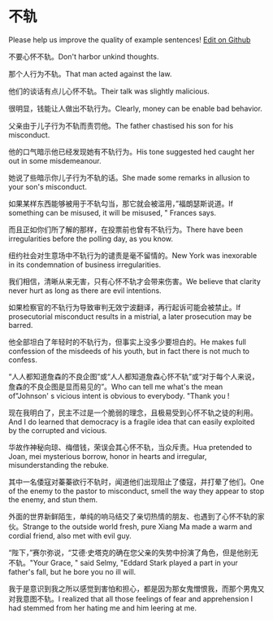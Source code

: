 # 不轨

Please help us improve the quality of example sentences! [Edit on Github](https://github.com/jiyushe/jiyu-example-sentence-source/blob/main/chinese/bugui.md)

<p><span class="chinese">不要心怀不轨。</span><span class="english">Don't harbor unkind thoughts.</span></p>

<p><span class="chinese">那个人行为不轨。</span><span class="english">That man acted against the law.</span></p>

<p><span class="chinese">他们的谈话有点儿心怀不轨。</span><span class="english">Their talk was slightly malicious.</span></p>

<p><span class="chinese">很明显，钱能让人做出不轨行为。</span><span class="english">Clearly, money can be enable bad behavior.</span></p>

<p><span class="chinese">父亲由于儿子行为不轨而责罚他。</span><span class="english">The father chastised his son for his misconduct.</span></p>

<p><span class="chinese">他的口气暗示他已经发现她有不轨行为。</span><span class="english">His tone suggested hed caught her out in some misdemeanour.</span></p>

<p><span class="chinese">她说了些暗示你儿子行为不轨的话。</span><span class="english">She made some remarks in allusion to your son's misconduct.</span></p>

<p><span class="chinese">如果某样东西能够被用于不轨勾当，那它就会被滥用，”福朗瑟斯说道。</span><span class="english">If something can be misused, it will be misused, " Frances says.</span></p>

<p><span class="chinese">而且正如你们所了解的那样，在投票前也曾有不轨行为。</span><span class="english">There have been irregularities before the polling day, as you know.</span></p>

<p><span class="chinese">纽约社会对生意场中不轨行为的谴责是毫不留情的。</span><span class="english">New York was inexorable in its condemnation of business irregularities.</span></p>

<p><span class="chinese">我们相信，清晰从来无害，只有心怀不轨才会带来伤害。</span><span class="english">We believe that clarity never hurt as long as there are evil intentions.</span></p>

<p><span class="chinese">如果检察官的不轨行为导致审判无效宁波翻译，再行起诉可能会被禁止。</span><span class="english">If prosecutorial misconduct results in a mistrial, a later prosecution may be barred.</span></p>

<p><span class="chinese">他全部坦白了年轻时的不轨行为，但事实上没多少要坦白的。</span><span class="english">He makes full confession of the misdeeds of his youth, but in fact there is not much to confess.</span></p>

<p><span class="chinese">“人人都知道詹森的不良企图”或“人人都知道詹森心怀不轨”或“对于每个人来说，詹森的不良企图是显而易见的”。</span><span class="english">Who can tell me what's the mean of"Johnson' s vicious intent is obvious to everybody. "Thank you !</span></p>

<p><span class="chinese">现在我明白了，民主不过是一个脆弱的理念，且极易受到心怀不轨之徒的利用。</span><span class="english">And I do learned that democracy is a fragile idea that can easily exploited by the corrupted and vicious.</span></p>

<p><span class="chinese">华故作神秘向琼、梅借钱，荣误会其心怀不轨，当众斥责。</span><span class="english">Hua pretended to Joan, mei mysterious borrow, honor in hearts and irregular, misunderstanding the rebuke.</span></p>

<p><span class="chinese">其中一名倭寇对蓁蓁欲行不轨时，闻道他们出现阻止了倭寇，并打晕了他们。</span><span class="english">One of the enemy to the pastor to misconduct, smell the way they appear to stop the enemy, and stun them.</span></p>

<p><span class="chinese">外面的世界新鲜陌生，单纯的响马结交了亲切热情的朋友、也遇到了心怀不轨的家伙。</span><span class="english">Strange to the outside world fresh, pure Xiang Ma made a warm and cordial friend, also met with evil guy.</span></p>

<p><span class="chinese">“陛下，”赛尔弥说，“艾德·史塔克的确在您父亲的失势中扮演了角色，但是他别无不轨。</span><span class="english">"Your Grace, " said Selmy, "Eddard Stark played a part in your father's fall, but he bore you no ill will.</span></p>

<p><span class="chinese">我于是意识到我之所以感觉到害怕和担心，都是因为那女鬼憎恨我，而那个男鬼又对我意图不轨。</span><span class="english">I realized that all those feelings of fear and apprehension I had stemmed from her hating me and him leering at me.</span></p>

